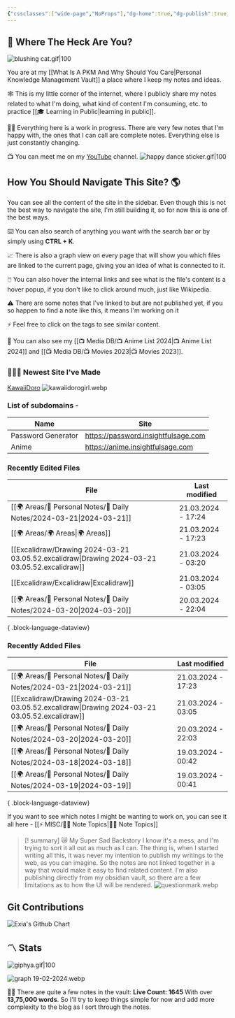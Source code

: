 ```yaml
---
{"cssclasses":["wide-page","NoProps"],"dg-home":true,"dg-publish":true,"permalink":"/000-digital-garden/start-here/","tags":["gardenEntry"],"dgPassFrontmatter":true,"noteIcon":"3","created":"2023-12-10T08:50:33.353+05:30","updated":"2024-03-20T02:30:27.618+05:30"}
---
```


## 🫨 Where The Heck Are You?

![blushing cat.gif|100](/img/user/%F0%9F%9B%A2%EF%B8%8F%20Resources/%F0%9F%93%81%20Files/%F0%9F%93%B8Images/blushing%20cat.gif)

You are at my [[What Is A PKM And Why Should You Care\|Personal Knowledge Management Vault]] a place where I keep my notes and ideas.

🕸️ This is my little corner of the internet, where I publicly share my notes related to what I'm doing, what kind of content I'm consuming, etc. to practice [[🎓 Learning in Public\|learning in public]].

👷🏻 Everything here is a work in progress. There are very few notes that I'm happy with, the ones that I can call are complete notes. Everything else is just constantly changing.

📺 You can meet me on my [YouTube](https://youtube.com/@varunpaherwar) channel.
![happy dance sticker.gif|100](/img/user/%F0%9F%9B%A2%EF%B8%8F%20Resources/%F0%9F%93%81%20Files/%F0%9F%93%B8Images/happy%20dance%20sticker.gif)
## How You Should Navigate This Site? 🌎
You can see all the content of the site in the sidebar. Even though this is not the best way to navigate the site, I'm still building it, so for now this is one of the best ways.

⌨️ You can also search of anything you want with the search bar or by simply using **CTRL + K**.

📈 There is also a graph view on every page that will show you which files are linked to the current page, giving you an idea of what is connected to it.

🖱️ You can also hover the internal links and see what is the file's content is a hover popup, if you don't like to click around much, just like Wikipedia.

⚠️ There are some notes that I've linked to but are not published yet, if you so happen to find a note like this, it means I'm working on it

⚡ Feel free to click on the tags to see similar content.

🎥 You can also see my [[📺 Media DB/📺 Anime List 2024\|📺 Anime List 2024]] and [[📺 Media DB/📺 Movies 2023\|📺 Movies 2023]].
### 🧑🏻‍💻 Newest Site I've Made
[KawaiiDoro](https://kawaiidoro.com)
![kawaiidorogirl.webp](/img/user/%F0%9F%9B%A2%EF%B8%8F%20Resources/%F0%9F%93%81%20Files/KawaiiDoro/kawaiidorogirl.webp)

### List of subdomains -
| Name | Site |
| ---- | ---- |
| Password Generator | https://password.insightfulsage.com |
| Anime | https://anime.insightfulsage.com |

### Recently Edited Files
| File                                                                                             | Last modified      |
| ------------------------------------------------------------------------------------------------ | ------------------ |
| [[🌍 Areas/📧 Personal Notes/📓 Daily Notes/2024-03-21\|2024-03-21]]                          | 21.03.2024 - 17:24 |
| [[🌍 Areas/🌍 Areas\|🌍 Areas]]                                                               | 21.03.2024 - 17:23 |
| [[Excalidraw/Drawing 2024-03-21 03.05.52.excalidraw\|Drawing 2024-03-21 03.05.52.excalidraw]] | 21.03.2024 - 03:20 |
| [[Excalidraw/Excalidraw\|Excalidraw]]                                                         | 21.03.2024 - 03:05 |
| [[🌍 Areas/📧 Personal Notes/📓 Daily Notes/2024-03-20\|2024-03-20]]                          | 20.03.2024 - 22:04 |

{ .block-language-dataview}

### Recently Added Files
| File                                                                                             | Last modified      |
| ------------------------------------------------------------------------------------------------ | ------------------ |
| [[🌍 Areas/📧 Personal Notes/📓 Daily Notes/2024-03-21\|2024-03-21]]                          | 21.03.2024 - 17:23 |
| [[Excalidraw/Drawing 2024-03-21 03.05.52.excalidraw\|Drawing 2024-03-21 03.05.52.excalidraw]] | 21.03.2024 - 03:05 |
| [[🌍 Areas/📧 Personal Notes/📓 Daily Notes/2024-03-20\|2024-03-20]]                          | 20.03.2024 - 22:03 |
| [[🌍 Areas/📧 Personal Notes/📓 Daily Notes/2024-03-18\|2024-03-18]]                          | 19.03.2024 - 00:42 |
| [[🌍 Areas/📧 Personal Notes/📓 Daily Notes/2024-03-19\|2024-03-19]]                          | 19.03.2024 - 00:41 |

{ .block-language-dataview}

If you want to see which notes I might be wanting to work on, you can see it all here - [[⚡ MISC/✍🏻 Note Topics\|✍🏻 Note Topics]]

>[! summary]  😿 My Super Sad Backstory
> I know it's a mess, and I'm trying to sort it all out as much as I can.
The thing is, when I started writing all this, it was never my intention to publish my writings to the web, as you can imagine.
So the notes are not linked together in a way that would make it easy to find related content.
I'm also publishing directly from my obsidian vault, so there are a few limitations as to how the UI will be rendered.
> ![questionmark.webp](/img/user/%F0%9F%9B%A2%EF%B8%8F%20Resources/%F0%9F%93%81%20Files/%F0%9F%93%B8Images/questionmark.webp)

## Git Contributions
<img src="https://ghchart.rshah.org/5F3F9E/ooexiaoo" alt="Exia's Github Chart" />

## 〽️ Stats
![giphya.gif|100](/img/user/%F0%9F%9B%A2%EF%B8%8F%20Resources/%F0%9F%93%81%20Files/%F0%9F%93%B8Images/giphya.gif)

![graph 19-02-2024.webp](/img/user/%F0%9F%9B%A2%EF%B8%8F%20Resources/%F0%9F%93%81%20Files/%F0%9F%93%B8Images/graph%2019-02-2024.webp)

😵‍💫 There are quite a few notes in the vault:
**Live Count: 1645** With over **13,75,000 words**.
So I'll try to keep things simple for now and add more complexity to the blog as I sort through the notes.